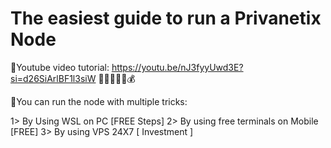 <h1>The easiest guide to run a Privanetix Node</h1>

<h>💎Youtube video tutorial: https://youtu.be/nJ3fyyUwd3E?si=d26SiArlBF1l3siW</h>
🫰💸💴🤑💲💰

<h>💎You can run the node with multiple tricks:</h>

1> By Using WSL on PC [FREE Steps]
2> By using free terminals on Mobile [FREE]
3> By using VPS 24X7 [ Investment ]
